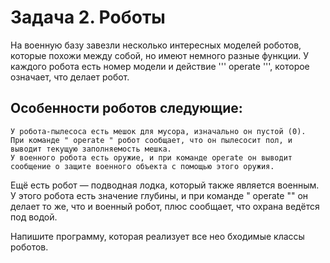 # Задача 2. Роботы

 На военную базу завезли несколько интересных моделей роботов, которые похожи между собой, 
но имеют немного разные функции. 
 У каждого робота есть номер модели и действие ''' operate ''', которое означает, что делает робот. 

## Особенности роботов следующие:

    У робота-пылесоса есть мешок для мусора, изначально он пустой (0). 
    При команде " operate " робот сообщает, что он пылесосит пол, и выводит текущую заполняемость мешка.
    У военного робота есть оружие, и при команде operate он выводит сообщение о защите военного объекта с помощью этого оружия.

Ещё есть робот — подводная лодка, который также является военным. 
У этого робота есть значение глубины, и при команде " operate "" он делает то же, что и военный робот, плюс сообщает, 
что охрана ведётся под водой.

Напишите программу, которая реализует все нео
бходимые классы роботов.

